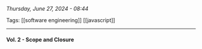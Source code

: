 
*Thursday, June 27, 2024 - 08:44*

Tags: [[software engineering]] [[javascript]]

---

#### Vol. 2 - Scope and Closure

